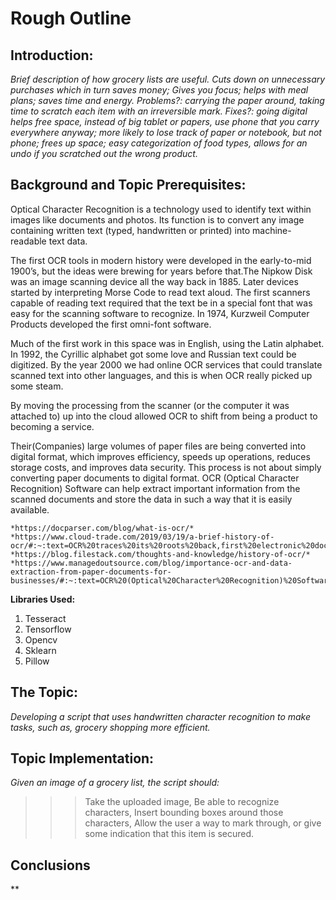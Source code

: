 # Rough Outline #

## Introduction: ##
  *Brief description of how grocery lists are useful. Cuts down on unnecessary purchases which in turn saves money; Gives you focus; helps with meal plans; saves time and energy. Problems?: carrying the paper around, taking time to scratch each item with an irreversible mark. Fixes?: going digital helps free space, instead of big tablet or papers, use phone that you carry everywhere anyway; more likely to lose track of paper or notebook, but not phone; frees up space; easy categorization of food types, allows for an undo if you scratched out the wrong product.*

## Background and Topic Prerequisites: ##
  Optical Character Recognition is a technology used to identify text within images like documents and photos. Its function is to convert any image containing written text (typed, handwritten or printed) into machine-readable text data.

  The first OCR tools in modern history were developed in the early-to-mid 1900’s, but the ideas were brewing for years before that.The Nipkow Disk was an image scanning device all the way back in 1885. Later devices started by interpreting Morse Code to read text aloud. The first scanners capable of reading text required that the text be in a special font that was easy for the scanning software to recognize. In 1974, Kurzweil Computer Products developed the first omni-font software.

  Much of the first work in this space was in English, using the Latin alphabet. In 1992, the Cyrillic alphabet got some love and Russian text could be digitized.
  By the year 2000 we had online OCR services that could translate scanned text into other languages, and this is when OCR really picked up some steam.

  By moving the processing from the scanner (or the computer it was attached to) up into the cloud allowed OCR to shift from being a product to becoming a service.

  Their(Companies) large volumes of paper files are being converted into digital format, which improves efficiency, speeds up operations, reduces storage costs, and improves data security. This process is not about simply converting paper documents to digital format. OCR (Optical Character Recognition) Software can help extract important information from the scanned documents and store the data in such a way that it is easily available.

    *https://docparser.com/blog/what-is-ocr/*
    *https://www.cloud-trade.com/2019/03/19/a-brief-history-of-ocr/#:~:text=OCR%20traces%20its%20roots%20back,first%20electronic%20document%20retrieval%20system.*
    *https://blog.filestack.com/thoughts-and-knowledge/history-of-ocr/*
    *https://www.managedoutsource.com/blog/importance-ocr-and-data-extraction-from-paper-documents-for-businesses/#:~:text=OCR%20(Optical%20Character%20Recognition)%20Software,into%20editable%20and%20searchable%20data.*
  **Libraries Used:**
  1. Tesseract
  2. Tensorflow
  3. Opencv
  4. Sklearn
  5. Pillow

## The Topic: ##
  *Developing a script that uses handwritten character recognition to make tasks, such as, grocery shopping more efficient.*

## Topic Implementation: ##
  *Given an image of a grocery list, the script should:*
  >>> Take the uploaded image,
  >>> Be able to recognize characters,
  >>> Insert bounding boxes around those characters,
  >>> Allow the user a way to mark through, or give some indication that this item is secured.

## Conclusions ##
  **
